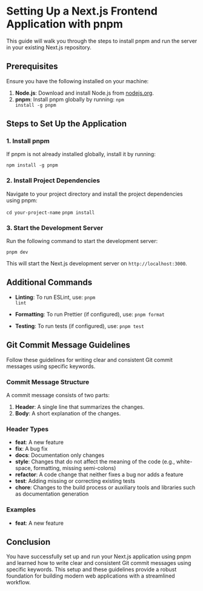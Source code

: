 # Setting Up a Next.js Frontend Application with pnpm

This guide will walk you through the steps to install pnpm and run the server in your existing Next.js repository.

## Prerequisites

Ensure you have the following installed on your machine:
1. **Node.js**: Download and install Node.js from [nodejs.org](https://nodejs.org/).
2. **pnpm**: Install pnpm globally by running:
   <Code>npm install -g pnpm</Code>

## Steps to Set Up the Application

### 1. Install pnpm

If pnpm is not already installed globally, install it by running:

<Code>npm install -g pnpm</Code>

### 2. Install Project Dependencies

Navigate to your project directory and install the project dependencies using pnpm:

<Code>cd your-project-name</Code>
<Code>pnpm install</Code>

### 3. Start the Development Server

Run the following command to start the development server:

<Code>pnpm dev</Code>

This will start the Next.js development server on `http://localhost:3000`.

## Additional Commands

- **Linting**: To run ESLint, use:
  <Code>pnpm lint</Code>

- **Formatting**: To run Prettier (if configured), use:
  <Code>pnpm format</Code>

- **Testing**: To run tests (if configured), use:
  <Code>pnpm test</Code>


## Git Commit Message Guidelines

Follow these guidelines for writing clear and consistent Git commit messages using specific keywords.

### Commit Message Structure

A commit message consists of two parts:

1. **Header**: A single line that summarizes the changes.
2. **Body**: A short explanation of the changes.

### Header Types

- **feat**: A new feature
- **fix**: A bug fix
- **docs**: Documentation only changes
- **style**: Changes that do not affect the meaning of the code (e.g., white-space, formatting, missing semi-colons)
- **refactor**: A code change that neither fixes a bug nor adds a feature
- **test**: Adding missing or correcting existing tests
- **chore**: Changes to the build process or auxiliary tools and libraries such as documentation generation

### Examples

- **feat**: A new feature


## Conclusion

You have successfully set up and run your Next.js application using pnpm and learned how to write clear and consistent Git commit messages using specific keywords. This setup and these guidelines provide a robust foundation for building modern web applications with a streamlined workflow.

<!-- For more information, refer to the official documentation of [Next.js](https://nextjs.org/docs) and [pnpm](https://pnpm.io). -->



